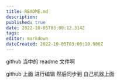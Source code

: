 ```yaml
---
title: README.md
description: 
published: true
date: 2022-10-05T03:00:12.314Z
tags: 
editor: markdown
dateCreated: 2022-10-05T03:00:10.906Z
---
```



github 当中的 readme 文件啊  


github 上面 进行编辑 然后同步到 自己机器上面 
